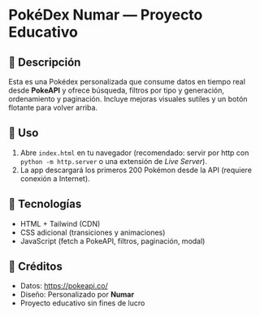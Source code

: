 # PokéDex Numar — Proyecto Educativo

## 📌 Descripción
Esta es una Pokédex personalizada que consume datos en tiempo real desde **PokeAPI** y ofrece búsqueda, filtros por tipo y generación, ordenamiento y paginación. Incluye mejoras visuales sutiles y un botón flotante para volver arriba.

## 🚀 Uso
1. Abre `index.html` en tu navegador (recomendado: servir por http con `python -m http.server` o una extensión de *Live Server*).
2. La app descargará los primeros 200 Pokémon desde la API (requiere conexión a Internet).

## 🧩 Tecnologías
- HTML + Tailwind (CDN)
- CSS adicional (transiciones y animaciones)
- JavaScript (fetch a PokeAPI, filtros, paginación, modal)

## 📜 Créditos
- Datos: https://pokeapi.co/
- Diseño: Personalizado por **Numar**
- Proyecto educativo sin fines de lucro
